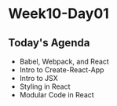 # Week10-Day01

## Today's Agenda
- Babel, Webpack, and React
- Intro to Create-React-App
- Intro to JSX
- Styling in React
- Modular Code in React
